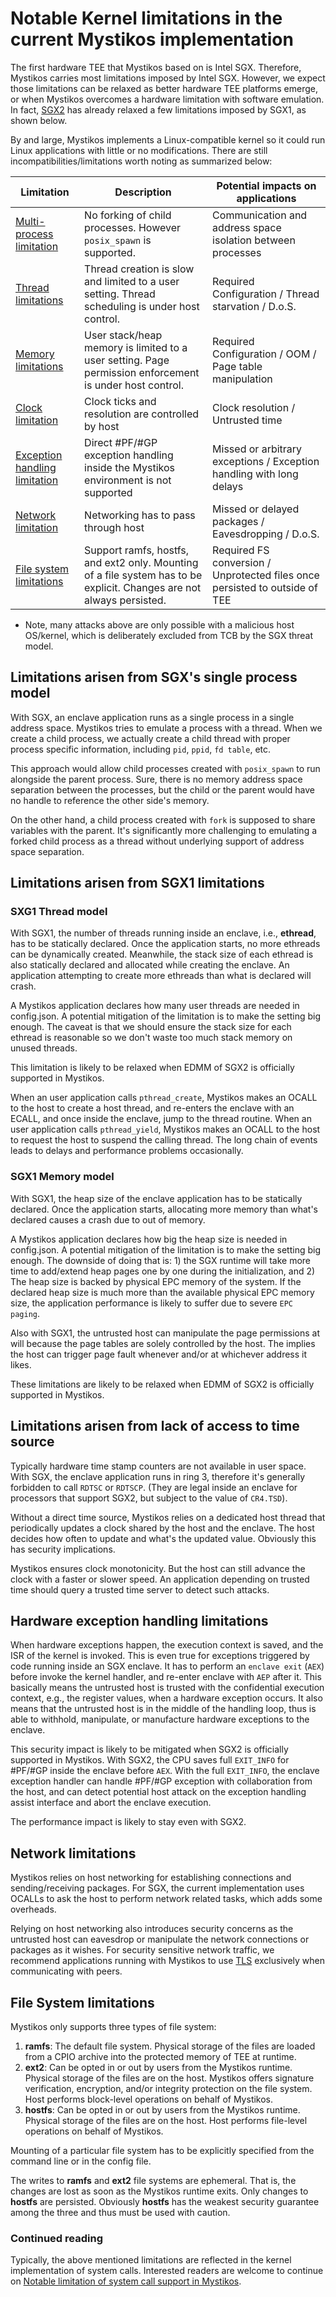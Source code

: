 # Notable Kernel limitations in the current Mystikos implementation

The first hardware TEE that Mystikos based on is Intel SGX. Therefore, Mystikos
carries most limitations imposed by Intel SGX. However, we expect those
limitations can be relaxed as better hardware TEE platforms emerge, or when
Mystikos overcomes a hardware limitation with software emulation. In fact,
[SGX2](https://caslab.csl.yale.edu/workshops/hasp2016/HASP16-16_slides.pdf)
has already relaxed a few limitations imposed by SGX1, as shown below.

By and large, Mystikos implements a Linux-compatible kernel so it could
run Linux applications with little or no modifications. There are still
incompatibilities/limitations worth noting as summarized below:

| Limitation                    | Description         | Potential impacts on applications |
| ------------------------------|---------------------|---------|
| [Multi-process limitation](#limitations-arisen-from-sgxs-single-process-model) | No forking of child processes. However `posix_spawn` is supported. | Communication and address space isolation between processes |
| [Thread limitations](#limitations-arisen-from-sgx1-limitations) | Thread creation is slow and limited to a user setting. Thread scheduling is under host control. | Required Configuration / Thread starvation / D.o.S. |
| [Memory limitations](#limitations-arisen-from-sgx1-limitations) | User stack/heap memory is limited to a user setting. Page permission enforcement is under host control. | Required Configuration / OOM / Page table manipulation |
| [Clock limitation](#limitations-arisen-from-lack-of-access-to-time-source) | Clock ticks and resolution are controlled by host | Clock resolution / Untrusted time |
| [Exception handling limitation](#hardware-exception-handling-limitations) | Direct #PF/#GP exception handling inside the Mystikos environment is not supported | Missed or arbitrary exceptions / Exception handling with long delays |
| [Network limitation](#network-limitations)  | Networking has to pass through host | Missed or delayed packages / Eavesdropping / D.o.S. |
| [File system limitations](#file-System-limitations) | Support ramfs, hostfs, and ext2 only. Mounting of a file system has to be explicit. Changes are not always persisted. | Required FS conversion / Unprotected files once persisted to outside of TEE   |

* Note, many attacks above are only possible with a malicious host OS/kernel,
which is deliberately excluded from TCB by the SGX threat model.

## Limitations arisen from SGX's single process model

With SGX, an enclave application runs as a single process in a single
address space. Mystikos tries to emulate a process with a thread. When we
create a child process, we actually create a child thread with proper
process specific information, including `pid`, `ppid`, `fd table`, etc.

This approach would allow child processes created with `posix_spawn` to
run alongside the parent process. Sure, there is no memory address space
separation between the processes, but the child or the parent would have
no handle to reference the other side's memory.

On the other hand, a child process created with `fork` is supposed to
share variables with the parent. It's significantly more challenging to
emulating a forked child process as a thread without underlying support
of address space separation.


## Limitations arisen from SGX1 limitations

### SXG1 Thread model

With SGX1, the number of threads running inside an enclave, i.e.,
**ethread**, has to be statically declared. Once the application starts,
no more ethreads can be dynamically created. Meanwhile, the stack size
of each ethread is also statically declared and allocated while creating
the enclave. An application attempting to create more ethreads than what
is declared will crash.

A Mystikos application declares how many user threads are needed in
config.json. A potential mitigation of the limitation is to make the setting big
enough. The caveat is that we should ensure the stack size for each ethread
is reasonable so we don't waste too much stack memory on unused threads.

This limitation is likely to be relaxed when EDMM of SGX2 is officially
supported in Mystikos.

When an user application calls `pthread_create`, Mystikos makes an OCALL
to the host to create a host thread, and re-enters the enclave with an
ECALL, and once inside the enclave, jump to the thread routine. When an user
application calls `pthread_yield`, Mystikos makes an OCALL to the host to
request the host to suspend the calling thread. The long
chain of events leads to delays and performance problems occasionally.

### SGX1 Memory model

With SGX1, the heap size of the enclave application has to be statically
declared. Once the application starts, allocating more memory than what's
declared causes a crash due to out of memory.

A Mystikos application declares how big the heap size is needed in config.json.
A potential mitigation of the limitation is to make the setting big enough.
The downside of doing that is: 1) the SGX runtime will take more time to
add/extend heap pages one by one during the initialization, and 2) The heap
size is backed by physical EPC memory of the system. If the declared heap
size is much more than the available physical EPC memory size, the application
performance is likely to suffer due to severe `EPC paging`.

Also with SGX1, the untrusted host can manipulate the page permissions at
will because the page tables are solely controlled by the host. The implies
the host can trigger page fault whenever and/or at whichever address it likes.

These limitations are likely to be relaxed when EDMM of SGX2 is officially
supported in Mystikos.

## Limitations arisen from lack of access to time source

Typically hardware time stamp counters are not available in user space. With
SGX, the enclave application runs in ring 3, therefore it's generally
forbidden to call `RDTSC` or `RDTSCP`. (They are legal inside
an enclave for processors that support SGX2, but subject to the value of
`CR4.TSD`).

Without a direct time source, Mystikos relies on a dedicated host thread that
periodically updates a clock shared by the host and the enclave. The host
decides how often to update and what's the updated value. Obviously this
has security implications.

Mystikos ensures clock monotonicity. But the host can still advance the clock
with a faster or slower speed. An application depending on trusted time should
query a trusted time server to detect such attacks.

## Hardware exception handling limitations

When hardware exceptions happen, the execution context is saved, and the ISR
of the kernel is invoked. This is even true for exceptions triggered by code
running inside an SGX enclave. It has to perform an `enclave exit` (`AEX`)
before invoke the kernel handler, and re-enter enclave with `AEP` after it.
This basically means the untrusted host is trusted with the confidential
execution context, e.g., the register values, when a hardware exception
occurs. It also means that the untrusted host is in the middle of the handling
loop, thus is able to withhold, manipulate, or manufacture hardware
exceptions to the enclave.

This security impact is likely to be mitigated when SGX2 is officially
supported in Mystikos. With SGX2, the CPU saves full `EXIT_INFO`
for #PF/#GP inside the enclave before `AEX`. With the full
`EXIT_INFO`, the enclave exception handler can handle #PF/#GP exception
with collaboration from the host, and can detect potential host attack
on the exception handling assist interface and abort the enclave execution.

The performance impact is likely to stay even with SGX2.

## Network limitations

Mystikos relies on host networking for establishing connections and
sending/receiving packages. For SGX, the current implementation uses OCALLs
to ask the host to perform network related tasks, which adds some overheads.

Relying on host networking also introduces security concerns as the
untrusted host can eavesdrop or manipulate the network connections or
packages as it wishes. For security sensitive network traffic, we recommend
applications running with Mystikos to use
[TLS](https://en.wikipedia.org/wiki/Transport_Layer_Security)
exclusively when communicating with peers.

## File System limitations

Mystikos only supports three types of file system:

1. **ramfs**: The default file system. Physical storage of the files are
loaded from a CPIO archive into the protected memory of TEE at runtime.
1. **ext2**: Can be opted in or out by users from the Mystikos runtime.
Physical storage of the files are on the host. Mystikos offers signature
verification, encryption, and/or integrity protection on the file system.
Host performs block-level operations on behalf of Mystikos.
1. **hostfs**: Can be opted in or out by users from the Mystikos runtime.
Physical storage of the files are on the host. Host performs file-level
operations on behalf of Mystikos.

Mounting of a particular file system has to be explicitly specified from the
command line or in the config file.

The writes to **ramfs** and **ext2** file systems are ephemeral. That is,
the changes are lost as soon as the Mystikos runtime exits. Only changes to
**hostfs** are persisted. Obviously **hostfs** has the weakest
security guarantee among the three and thus must be used with caution.

### **Continued reading**

Typically, the above mentioned limitations are reflected in the kernel
implementation of system calls. Interested readers are welcome to continue on
[Notable limitation of system call support in Mystikos](syscall-limitations.md).
